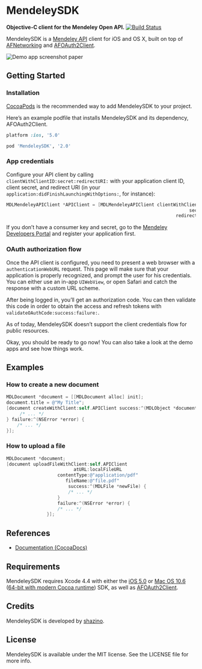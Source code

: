 # MendeleySDK
**Objective-C client for the Mendeley Open API.**
[![Build Status](https://travis-ci.org/shazino/MendeleySDK.png?branch=master)](https://travis-ci.org/shazino/MendeleySDK)

MendeleySDK is a [Mendeley API](http://apidocs.mendeley.com) client for iOS and OS X,
 built on top of [AFNetworking](http://www.github.com/AFNetworking/AFNetworking)
 and [AFOAuth2Client](http://www.github.com/AFNetworking/AFOAuth2Client).

![Demo app screenshot paper](https://github.com/shazino/MendeleySDK/wiki/images/demo-app-screenshot-paper.png) 


## Getting Started

### Installation

[CocoaPods](http://cocoapods.org) is the recommended way to add MendeleySDK to your project.

Here’s an example podfile that installs MendeleySDK and its dependency, AFOAuth2Client. 

```ruby
platform :ios, '5.0'

pod 'MendeleySDK', '2.0'
```

### App credentials

Configure your API client by calling `clientWithClientID:secret:redirectURI:` with your application client ID, client secret, and redirect URI (in your `application:didFinishLaunchingWithOptions:`, for instance):

```objective-c
MDLMendeleyAPIClient *APIClient = [MDLMendeleyAPIClient clientWithClientID:@"###my_client_ID###"
                                                                    secret:@"###my_client_secret###"
                                                               redirectURI:@"###mdl-custom-scheme://oauth?###"];
```

If you don’t have a consumer key and secret, go to the [Mendeley Developers Portal](http://dev.mendeley.com) and register your application first.


### OAuth authorization flow

Once the API client is configured, you need to present a web browser with a `authenticationWebURL` request. This page will make sure that your application is properly recognized, and prompt the user for his credentials. You can either use an in-app `UIWebView`, or open Safari and catch the response with a custom URL scheme. 

After being logged in, you’ll get an authorization code. You can then validate this code in order to obtain the access and refresh tokens with `validateOAuthCode:success:failure:`.

As of today, MendeleySDK doesn’t support the client credentials flow for public resources.

Okay, you should be ready to go now! You can also take a look at the demo apps and see how things work.


## Examples

### How to create a new document

```objective-c
MDLDocument *document = [[MDLDocument alloc] init];
document.title = @"My Title";
[document createWithClient:self.APIClient success:^(MDLObject *document) {
     /* ... */
} failure:^(NSError *error) {
    /* ... */
}];
```

### How to upload a file

```objective-c
MDLDocument *document;
[document uploadFileWithClient:self.APIClient 
                         atURL:localFileURL
                   contentType:@"application/pdf"
                      fileName:@"file.pdf"
                       success:^(MDLFile *newFile) {
                       /* ... */
                   } 
                   failure:^(NSError *error) {
                   /* ... */
               }];
```


## References

- [Documentation (CocoaDocs)](http://cocoadocs.org/docsets/MendeleySDK)


## Requirements

MendeleySDK requires Xcode 4.4 with either the
 [iOS 5.0](http://developer.apple.com/library/ios/#releasenotes/General/WhatsNewIniPhoneOS/Articles/iOS5.html)
 or [Mac OS 10.6](http://developer.apple.com/library/mac/#releasenotes/MacOSX/WhatsNewInOSX/Articles/MacOSX10_6.html#//apple_ref/doc/uid/TP40008898-SW7)
 ([64-bit with modern Cocoa runtime](https://developer.apple.com/library/mac/#documentation/Cocoa/Conceptual/ObjCRuntimeGuide/Articles/ocrtVersionsPlatforms.html)) SDK,
 as well as [AFOAuth2Client](https://github.com/AFNetworking/AFOAuth2Client).


## Credits

MendeleySDK is developed by [shazino](http://www.shazino.com).


## License

MendeleySDK is available under the MIT license. See the LICENSE file for more info.
